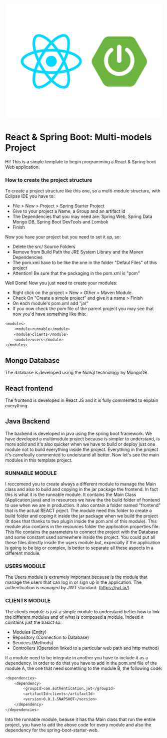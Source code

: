 [![N|Solid](https://github.com/Rob097/mongo-react-spring-jwt-multimodule-template/blob/master/Risorse%20Varie/React%20%2B%20Spring%20Logo.png)](https://github.com/Rob097/mongo-react-spring-jwt-multimodule-template)

# React & Spring Boot: Multi-models Project

Hi! This is a simple template to begin programming a React & Spring boot Web application.

### How to create the project structure
To create a project structure like this one, so a multi-module structure, with Eclipse IDE you have to:
  - File > New > Project > Spring Starter Project
  - Give to your project a Name, a Group and an artifact id
  - The Dependencies that you may need are: Spring Web, Spring Data Mongo DB, Spring Boot DevTools and Lombok
  - Finish
    
Now you have your project but you need to set it up, so:
  - Delete the src/ Source Folders 
  - Remove from Build Path the JRE System Library and the Maven Dependencies
  - The pom.xml have to be like the one in the folder "Defaul Files" of this project
  - Attention! Be sure that the packaging in the pom.xml is "pom"
    
Well Done! Now you just need to create your modules:
  - Right click on the project > New > Other > Maven Module.
  - Check On "Create a simple project" and give it a name > Finish
  - On each module's pom.xml add "<packaging>jar</packaging>"
  - If you now check the pom file of the parent project you may see that now you'd have something like this:

```sh
<modules>
	<module>runnable</module>
	<module>clients</module>
	<module>users</module>
</modules>
```

## Mongo Database
The database is developed using the NoSql technology by MongoDB.

## React frontend
The frontend is developed in React JS and it is fully commented to explain everything.

## Java Backend
The backend is developed in java using the spring boot framework.
We have developed a multimodule project because is simpler to understand, is more solid and it's also quicker when we have to build or deploy just one module not to build everything inside the project. Everything in the project it's carrefoully commented to understand all better. Now let's see the main modules in this template project.

### RUNNABLE MODULE
I reccomend you to create always a different module to manage the Main class and also to build and copying in the jar package the frontend. In fact this is what it is the runnable module. It contains the Main Class (Application.java) and in resources we have the the build folder of frontend to use when we are in production. It also contain a folder named "frontend" that is the actual REACT prject. The module need this folder to create a build folder and coping it inside the jar package when we build the project (It does that thanks to two plugin inside the pom.xml of this module).
This module also contains in the resources folder the application.properties file. This file contains the parameters to connect the project with the Database and some constant used somewhere inside the project.
You could put all these files directly inside the users module but, expecially if the application is going to be big or complex, is better to separate all these aspects in a different module.

### USERS MODULE
The Users module is extremely important because is the module that manage the users that can log in or sign up in the application. The authentication is managed by JWT standard. (https://jwt.io/).

### CLIENTS MODULE
The clients module is just a simple module to understand better how to link the different modules and of what is composed a module. Indeed it cointains just the basict so:
  - Modules (Entity)
  - Repository (Connection to Database)
  - Services (Methods)
  - Controllers (Operation linked to a particular web path and http method)

If a module need to be integrate in another you have to include it as a dependency. In order to do that you have to add in the pom.xml file of the module A, the one that need something to the module B, the following code:

```sh
<dependencies>
	<dependency>
		<groupId>com.authentication.jwt</groupId>
		<artifactId>clients</artifactId>
		<version>0.0.1-SNAPSHOT</version>
	</dependency>
</dependencies>
```
Into the runnable module, beause it has tha Main class that run the entire project, you have to add the above code for every module and also the dependency for the spring-boot-starter-web.
